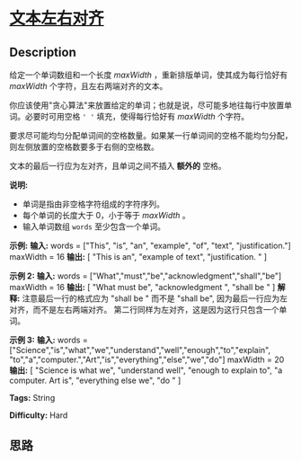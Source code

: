# [文本左右对齐][title]

## Description

给定一个单词数组和一个长度  _maxWidth_ ，重新排版单词，使其成为每行恰好有  _maxWidth_  个字符，且左右两端对齐的文本。

你应该使用"贪心算法"来放置给定的单词；也就是说，尽可能多地往每行中放置单词。必要时可用空格 `' '` 填充，使得每行恰好有 _maxWidth_
个字符。

要求尽可能均匀分配单词间的空格数量。如果某一行单词间的空格不能均匀分配，则左侧放置的空格数要多于右侧的空格数。

文本的最后一行应为左对齐，且单词之间不插入 **额外的** 空格。

**说明:**

  * 单词是指由非空格字符组成的字符序列。
  * 每个单词的长度大于 0，小于等于  _maxWidth_ 。
  * 输入单词数组 `words` 至少包含一个单词。

**示例:**
            **输入:**    words = ["This", "is", "an", "example", "of", "text", "justification."]    maxWidth = 16    **输出:**    [       "This    is    an",       "example  of text",       "justification.  "    ]    

**示例  2:**
            **输入:**    words = ["What","must","be","acknowledgment","shall","be"]    maxWidth = 16    **输出:**    [      "What   must   be",      "acknowledgment  ",      "shall be        "    ]    **解释:** 注意最后一行的格式应为 "shall be    " 而不是 "shall     be",         因为最后一行应为左对齐，而不是左右两端对齐。                第二行同样为左对齐，这是因为这行只包含一个单词。    

**示例  3:**
            **输入:**    words = ["Science","is","what","we","understand","well","enough","to","explain",             "to","a","computer.","Art","is","everything","else","we","do"]    maxWidth = 20    **输出:**    [      "Science  is  what we",      "understand      well",      "enough to explain to",      "a  computer.  Art is",      "everything  else  we",      "do                  "    ]    


**Tags:** String

**Difficulty:** Hard

## 思路

[title]: https://leetcode-cn.com/problems/text-justification
